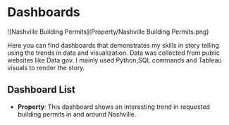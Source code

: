 # Dashboards

![Nashville Building Permits](Property/Nashville Building Permits.png)

Here you can find dashboards that demonstrates my skills in story telling using the trends in data and visualization. Data was collected from public websites like Data.gov.
I mainly used Python,SQL commands and Tableau visuals to render the story.

## Dashboard List

- __Property__: This dashboard shows an interesting trend in requested building permits in and around Nashville.

